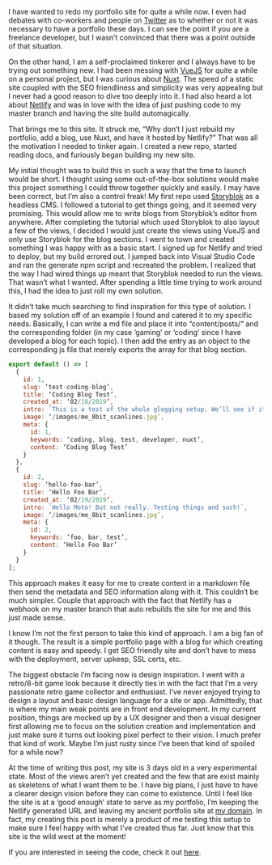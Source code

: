 I have wanted to redo my portfolio site for quite a while now. I even had debates with co-workers and people on <a href="https://twitter.com/JGDigitalJedi/status/1093866037454479360" target="_blank" rel="external">Twitter</a> as to whether or not it was necessary to have a portfolio these days. I can see the point if you are a freelance developer, but I wasn’t convinced that there was a point outside of that situation.

On the other hand, I am a self-proclaimed tinkerer and I always have to be trying out something new. I had been messing with <a href="https://vuejs.org/" target="_blank" rel="external">VueJS</a> for quite a while on a personal project, but I was curious about <a href="https://nuxtjs.org/" target="_blank" rel="external">Nuxt</a>. The speed of a static site coupled with the SEO friendliness and simplicity was very appealing but I never had a good reason to dive too deeply into it. I had also heard a lot about <a href="https://www.netlify.com/" target="_blank" rel="external">Netlify</a> and was in love with the idea of just pushing code to my master branch and having the site build automagically.

That brings me to this site. It struck me, “Why don’t I just rebuild my portfolio, add a blog, use Nuxt, and have it hosted by Netlify?” That was all the motivation I needed to tinker again. I created a new repo, started reading docs, and furiously began building my new site.

My initial thought was to build this in such a way that the time to launch would be short. I thought using some out-of-the-box solutions would make this project something I could throw together quickly and easily. I may have been correct, but I’m also a control freak! My first repo used <a href="https://www.storyblok.com/" target="_blank" rel="external">Storyblok</a> as a headless CMS. I followed a tutorial to get things going, and it seemed very promising. This would allow me to write blogs from Storyblok’s editor from anywhere. After completing the tutorial which used Storyblok to also layout a few of the views, I decided I would just create the views using VueJS and only use Storyblok for the blog sections. I went to town and created something I was happy with as a basic start. I signed up for Netlify and tried to deploy, but my build errored out. I jumped back into Visual Studio Code and ran the generate npm script and recreated the problem. I realized that the way I had wired things up meant that Storyblok needed to run the views. That wasn’t what I wanted. After spending a little time trying to work around this, I had the idea to just roll my own solution.

It didn’t take much searching to find inspiration for this type of solution. I based my solution off of an example I found and catered it to my specific needs. Basically, I can write a md file and place it into “content/posts/“ and the corresponding folder (in my case ‘gaming’ or ‘coding’ since I have developed a blog for each topic). I then add the entry as an object to the corresponding js file that merely exports the array for that blog section.

```javascript
export default () => [
  {
    id: 1,
    slug: ‘test-coding-blog’,
    title: ‘Coding Blog Test’,
    created_at: ‘02/18/2019’,
    intro: `This is a test of the whole glogging setup. We’ll see if it works!`,
    image: ‘/images/me_8bit_scanlines.jpg’,
    meta: {
      id: 1,
      keywords: ‘coding, blog, test, developer, nuxt’,
      content: ‘Coding Blog Test’
    }
  },
  {
    id: 2,
    slug: ‘hello-foo-bar’,
    title: ‘Hello Foo Bar’,
    created_at: ‘02/19/2019’,
    intro: `Hello Moto! But not really. Testing things and such!`,
    image: ‘/images/me_8bit_scanlines.jpg’,
    meta: {
      id: 2,
      keywords: ‘foo, bar, test’,
      content: ‘Hello Foo Bar’
    }
  }
];
```

This approach makes it easy for me to create content in a markdown file then send the metadata and SEO information along with it. This couldn’t be much simpler. Couple that approach with the fact that Netlify has a webhook on my master branch that auto rebuilds the site for me and this just made sense.

I know I’m not the first person to take this kind of approach. I am a big fan of it though. The result is a simple portfolio page with a blog for which creating content is easy and speedy. I get SEO friendly site and don’t have to mess with the deployment, server upkeep, SSL certs, etc.

The biggest obstacle I’m facing now is design inspiration. I went with a retro/8-bit game look because it directly ties in with the fact that I’m a very passionate retro game collector and enthusiast. I’ve never enjoyed trying to design a layout and basic design language for a site or app. Admittedly, that is where my main weak points are in front end development. In my current position, things are mocked up by a UX designer and then a visual designer first allowing me to focus on the solution creation and implementation and just make sure it turns out looking pixel perfect to their vision. I much prefer that kind of work. Maybe I’m just rusty since I’ve been that kind of spoiled for a while now?

At the time of writing this post, my site is 3 days old in a very experimental state. Most of the views aren’t yet created and the few that are exist mainly as skeletons of what I want them to be. I have big plans, I just have to have a clearer design vision before they can come to existence. Until I feel like the site is at a ‘good enough’ state to serve as my portfolio, I’m keeping the Netlify generated URL and leaving my ancient portfolio site at [my domain](https://joeyg.me). In fact, my creating this post is merely a product of me testing this setup to make sure I feel happy with what I’ve created thus far. Just know that this site is the wild west at the moment!

If you are interested in seeing the code, check it out <a href="https://github.com/jgdigitaljedi/portAndBlog" target="_blank" rel="external">here</a>.